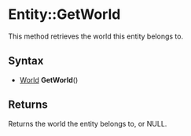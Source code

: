 # Entity::GetWorld

This method retrieves the world this entity belongs to.

## Syntax

- [World](World.md) **GetWorld**()

## Returns

Returns the world the entity belongs to, or NULL.
